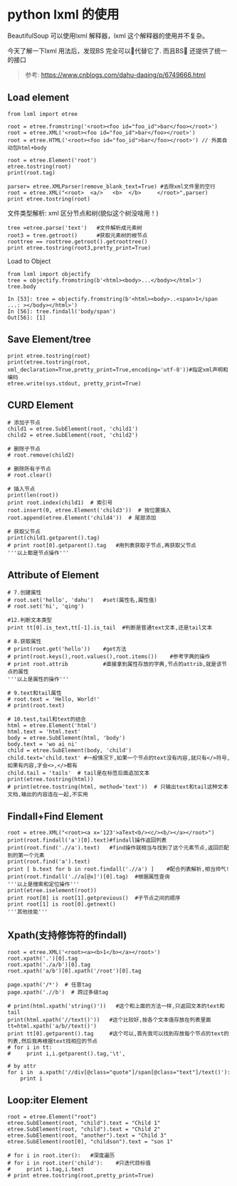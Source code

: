 # python lxml 的使用
BeautifulSoup 可以使用lxml 解释器，lxml 这个解释器的使用并不复杂。

今天了解一下lxml 用法后，发现BS 完全可以代替它了. 而且BS 还提供了统一的接口

> 参考: https://www.cnblogs.com/dahu-daqing/p/6749666.html

## Load element

    from lxml import etree

    root = etree.fromstring('<root><foo id="foo_id">bar</foo></root>')
    root = etree.XML('<root><foo id="foo_id">bar</foo></root>')
    root = etree.HTML('<root><foo id="foo_id">bar</foo></root>') // 外面自动包html+body

    root = etree.Element('root')
    etree.tostring(root)
    print(root.tag)

    parser= etree.XMLParser(remove_blank_text=True) #去除xml文件里的空行
    root = etree.XML("<root>  <a/>   <b>  </b>     </root>",parser)
    print etree.tostring(root)

文件类型解析: xml 区分节点和树(貌似这个树没啥用！)

    tree =etree.parse('text')   #文件解析成元素树
    root3 = tree.getroot()      #获取元素树的根节点
    roottree == roottree.getroot().getroottree()
    print etree.tostring(root3,pretty_print=True)

Load to Object

    from lxml import objectify
    tree = objectify.fromstring(b'<html><body>...</body></html>')
    tree.body

    In [53]: tree = objectify.fromstring(b'<html><body>..<span>1</span
    ...: ></body></html>')
    In [56]: tree.findall('body/span')
    Out[56]: [1]

## Save Element/tree

    print etree.tostring(root)
    print(etree.tostring(root, xml_declaration=True,pretty_print=True,encoding='utf-8'))#指定xml声明和编码
    etree.write(sys.stdout, pretty_print=True)

## CURD Element

    # 添加子节点
    child1 = etree.SubElement(root, 'child1')
    child2 = etree.SubElement(root, 'child2')
    
    # 删除子节点
    # root.remove(child2)
    
    # 删除所有子节点
    # root.clear()
    
    # 插入节点
    print(len(root))
    print root.index(child1)  # 索引号
    root.insert(0, etree.Element('child3'))  # 按位置插入
    root.append(etree.Element('child4'))  # 尾部添加
    
    # 获取父节点
    print(child1.getparent().tag)
    # print root[0].getparent().tag   #用列表获取子节点,再获取父节点
    '''以上都是节点操作'''

## Attribute of Element
    
    # 7.创建属性
    # root.set('hello', 'dahu')   #set(属性名,属性值)
    # root.set('hi', 'qing')
    
    #12.判断文本类型
    print tt[0].is_text,tt[-1].is_tail  #判断是普通text文本,还是tail文本

    # 8.获取属性
    # print(root.get('hello'))    #get方法
    # print(root.keys(),root.values(),root.items())    #参考字典的操作
    # print root.attrib           #直接拿到属性存放的字典,节点的attrib,就是该节点的属性
    '''以上是属性的操作'''
    
    # 9.text和tail属性
    # root.text = 'Hello, World!'
    # print(root.text)
    
    # 10.test,tail和text的结合
    html = etree.Element('html')
    html.text = 'html.text'
    body = etree.SubElement(html, 'body')
    body.text = 'wo ai ni'
    child = etree.SubElement(body, 'child')
    child.text='child.text' #一般情况下,如果一个节点的text没有内容,就只有</>符号,如果有内容,才会<>,</>都有
    child.tail = 'tails'  # tail是在标签后面追加文本
    print(etree.tostring(html))
    # print(etree.tostring(html, method='text'))  # 只输出text和tail这种文本文档,输出的内容连在一起,不实用
    
## Findall+Find Element

    root = etree.XML("<root><a x='123'>aText<b/><c/><b/></a></root>")
    print(root.findall('a')[0].text)#findall操作返回列表
    print(root.find('.//a').text)   #find操作就相当与找到了这个元素节点,返回匹配到的第一个元素
    print(root.find('a').text)
    print [ b.text for b in root.findall('.//a') ]    #配合列表解析,相当帅气!
    print(root.findall('.//a[@x]')[0].tag)  #根据属性查询
    '''以上是搜索和定位操作'''
    print(etree.iselement(root))
    print root[0] is root[1].getprevious()  #子节点之间的顺序
    print root[1] is root[0].getnext()
    '''其他技能'''

## Xpath(支持修饰符的findall)

    root = etree.XML('<root><a><b>1</b></a></root>')
    root.xpath('.')[0].tag
    root.xpath('./a/b')[0].tag
    root.xpath('a/b')[0].xpath('/root')[0].tag

    page.xpath('/*')  # 任意tag
    page.xpath('.//b')  # 跨过多级tag

    # print(html.xpath('string()'))   #这个和上面的方法一样,只返回文本的text和tail
    print(html.xpath('//text()'))   #这个比较好,按各个文本值存放在列表里面
    tt=html.xpath('a/b//text()')
    print tt[0].getparent().tag     #这个可以,首先我可以找到存放每个节点的text的列表,然后我再根据text找相应的节点
    # for i in tt:
    #     print i,i.getparent().tag,'\t',

    # by attr
    for i in  a.xpath('//div[@class="quote"]/span[@class="text"]/text()'):
        print i
    
## Loop:iter Element

    root = etree.Element("root")
    etree.SubElement(root, "child").text = "Child 1"
    etree.SubElement(root, "child").text = "Child 2"
    etree.SubElement(root, "another").text = "Child 3"
    etree.SubElement(root[0], "childson").text = "son 1"

    # for i in root.iter():   #深度遍历
    # for i in root.iter('child'):    #只迭代目标值
    #     print i.tag,i.text
    # print etree.tostring(root,pretty_print=True)